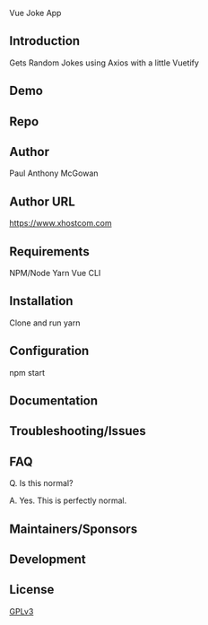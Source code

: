 Vue Joke App

## Introduction

Gets Random Jokes using Axios with a little Vuetify

## Demo

## Repo

## Author

Paul Anthony  McGowan

## Author URL

https://www.xhostcom.com

## Requirements

NPM/Node
 Yarn
Vue CLI

## Installation

Clone and run yarn

## Configuration

npm start

## Documentation

## Troubleshooting/Issues

## FAQ

Q. Is this normal?

A. Yes. This is perfectly normal.

## Maintainers/Sponsors

## Development

## License

[GPLv3](http://www.gnu.org/licenses/gpl-3.0.txt)
